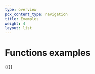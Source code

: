 ```yaml
---
type: overview
pcx_content_type: navigation
title: Examples
weight: 4
layout: list
---
```


# Functions examples


{{<directory-listing>}}
